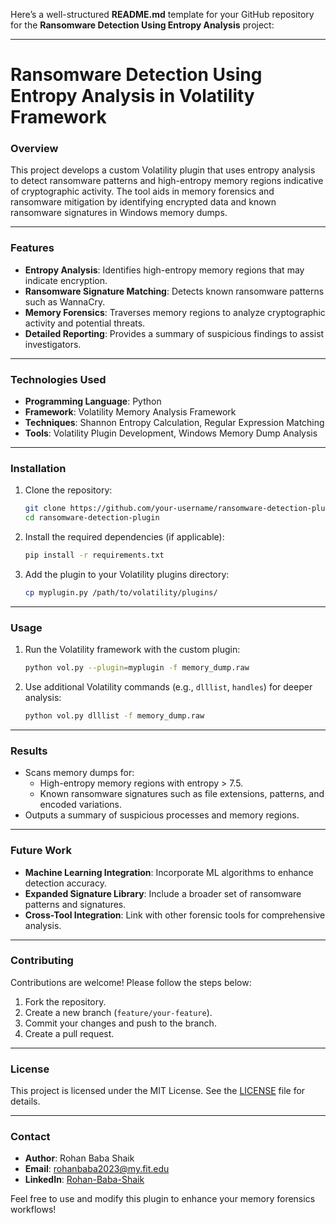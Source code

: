 Here’s a well-structured **README.md** template for your GitHub repository for the **Ransomware Detection Using Entropy Analysis** project:

---

# Ransomware Detection Using Entropy Analysis in Volatility Framework

### **Overview**
This project develops a custom Volatility plugin that uses entropy analysis to detect ransomware patterns and high-entropy memory regions indicative of cryptographic activity. The tool aids in memory forensics and ransomware mitigation by identifying encrypted data and known ransomware signatures in Windows memory dumps.

---

### **Features**
- **Entropy Analysis**: Identifies high-entropy memory regions that may indicate encryption.
- **Ransomware Signature Matching**: Detects known ransomware patterns such as WannaCry.
- **Memory Forensics**: Traverses memory regions to analyze cryptographic activity and potential threats.
- **Detailed Reporting**: Provides a summary of suspicious findings to assist investigators.

---

### **Technologies Used**
- **Programming Language**: Python
- **Framework**: Volatility Memory Analysis Framework
- **Techniques**: Shannon Entropy Calculation, Regular Expression Matching
- **Tools**: Volatility Plugin Development, Windows Memory Dump Analysis

---

### **Installation**
1. Clone the repository:
   ```bash
   git clone https://github.com/your-username/ransomware-detection-plugin.git
   cd ransomware-detection-plugin
   ```
2. Install the required dependencies (if applicable):
   ```bash
   pip install -r requirements.txt
   ```
3. Add the plugin to your Volatility plugins directory:
   ```bash
   cp myplugin.py /path/to/volatility/plugins/
   ```

---

### **Usage**
1. Run the Volatility framework with the custom plugin:
   ```bash
   python vol.py --plugin=myplugin -f memory_dump.raw
   ```
2. Use additional Volatility commands (e.g., `dlllist`, `handles`) for deeper analysis:
   ```bash
   python vol.py dlllist -f memory_dump.raw
   ```

---

### **Results**
- Scans memory dumps for:
  - High-entropy memory regions with entropy > 7.5.
  - Known ransomware signatures such as file extensions, patterns, and encoded variations.
- Outputs a summary of suspicious processes and memory regions.

---

### **Future Work**
- **Machine Learning Integration**: Incorporate ML algorithms to enhance detection accuracy.
- **Expanded Signature Library**: Include a broader set of ransomware patterns and signatures.
- **Cross-Tool Integration**: Link with other forensic tools for comprehensive analysis.

---

### **Contributing**
Contributions are welcome! Please follow the steps below:
1. Fork the repository.
2. Create a new branch (`feature/your-feature`).
3. Commit your changes and push to the branch.
4. Create a pull request.

---

### **License**
This project is licensed under the MIT License. See the [LICENSE](LICENSE) file for details.

---

### **Contact**
- **Author**: Rohan Baba Shaik  
- **Email**: [rohanbaba2023@my.fit.edu](mailto:shaikrohanbaba@gmail.com)  
- **LinkedIn**: [Rohan-Baba-Shaik](https://www.linkedin.com/in/rohan-baba-shaik-49353b207/)  

Feel free to use and modify this plugin to enhance your memory forensics workflows!
